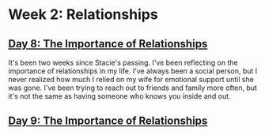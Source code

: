 # Week 2: Relationships

## [Day 8: The Importance of Relationships](08.md)

It's been two weeks since Stacie's passing. I've been reflecting on the importance of relationships in my life. I've
always been a social person, but I never realized how much I relied on my wife for emotional support until she was gone.
I've been trying to reach out to friends and family more often, but it's not the same as having someone who knows you
inside and out.


## [Day 9: The Importance of Relationships](09.md)

